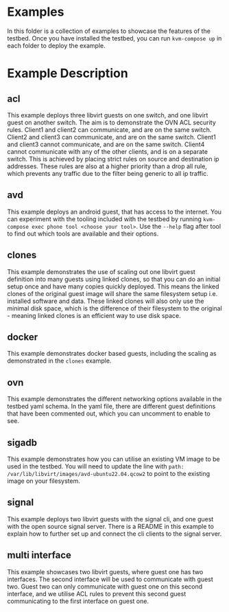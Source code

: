 # Examples

In this folder is a collection of examples to showcase the features of the testbed.
Once you have installed the testbed, you can run `kvm-compose up` in each folder to deploy the example.

# Example Description

## acl

This example deploys three libvirt guests on one switch, and one libvirt guest on another switch.
The aim is to demonstrate the OVN ACL security rules.
Client1 and client2 can communicate, and are on the same switch.
Client2 and client3 can communicate, and are on the same switch.
Client1 and client3 cannot communicate, and are on the same switch.
Client4 cannot communicate with any of the other clients, and is on a separate switch.
This is achieved by placing strict rules on source and destination ip addresses.
These rules are also at a higher priority than a drop all rule, which prevents any traffic due to the filter being generic to all ip traffic.

## avd

This example deploys an android guest, that has access to the internet.
You can experiment with the tooling included with the testbed by running `kvm-compose exec phone tool <choose your tool>`.
Use the `--help` flag after tool to find out which tools are available and their options.

## clones

This example demonstrates the use of scaling out one libvirt guest definition into many guests using linked clones, so that you can do an initial setup once and have many copies quickly deployed.
This means the linked clones of the original guest image will share the same filesystem setup i.e. installed software and data.
These linked clones will also only use the minimal disk space, which is the difference of their filesystem to the original - meaning linked clones is an efficient way to use disk space.

## docker

This example demonstrates docker based guests, including the scaling as demonstrated in the `clones` example.

## ovn

This example demonstrates the different networking options available in the testbed yaml schema.
In the yaml file, there are different guest definitions that have been commented out, which you can uncomment to enable to see.

## sigadb

This example demonstrates how you can utilise an existing VM image to be used in the testbed.
You will need to update the line with `path: /var/lib/libvirt/images/avd-ubuntu22.04.qcow2` to point to the existing image on your filesystem.

## signal

This example deploys two libvirt guests with the signal cli, and one guest with the open source signal server.
There is a README in this example to explain how to further set up and connect the cli clients to the signal server.

## multi interface

This example showcases two libvirt guests, where guest one has two interfaces.
The second interface will be used to communicate with guest two.
Guest two can only communicate with guest one on this second interface, and we utilise ACL rules to prevent this second guest communicating to the first interface on guest one.

